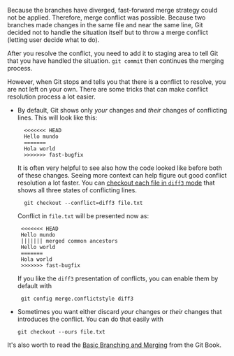 Because the branches have diverged, fast-forward merge strategy could not be applied.
Therefore, merge conflict was possible. Because two branches made changes in the same
file and near the same line, Git decided not to handle the situation itself but to
throw a merge conflict (letting user decide what to do).

After you resolve the conflict, you need to add it to staging area to tell Git that you have handled the situation. 
`git commit` then continues the merging process.

However, when Git stops and tells you that there is a conflict to resolve, you are not left on your own. There are some tricks
that can make conflict resolution process a lot easier.

 * By default, Git shows only *your* changes and *their* changes of conflicting lines. This will look like this:
 
         <<<<<<< HEAD
         Hello mundo
         =======
         Hola world
         >>>>>>> fast-bugfix
         
    It is often very helpful to see also how the code looked like before both of these changes. Seeing more context can
    help figure out good conflict resolution a lot faster. You can 
    [checkout each file in `diff3` mode](http://git-scm.com/book/en/v2/Git-Tools-Advanced-Merging#_checking_out_conflicts)
    that shows all three states of conflicting lines.
    
         git checkout --conflict=diff3 file.txt
         
    Conflict in `file.txt` will be presented now as:
    
        <<<<<<< HEAD
        Hello mundo
        ||||||| merged common ancestors
        Hello world
        =======
        Hola world
        >>>>>>> fast-bugfix
        
    If you like the `diff3` presentation of conflicts, you can enable them by default with
    
        git config merge.conflictstyle diff3
        
 * Sometimes you want either discard *your* changes or *their* changes that introduces the conflict. You can do that easily
   with 
    
       git checkout --ours file.txt

It's also worth to read the [Basic Branching and Merging](http://git-scm.com/book/en/v2/Git-Branching-Basic-Branching-and-Merging) from the Git Book.
